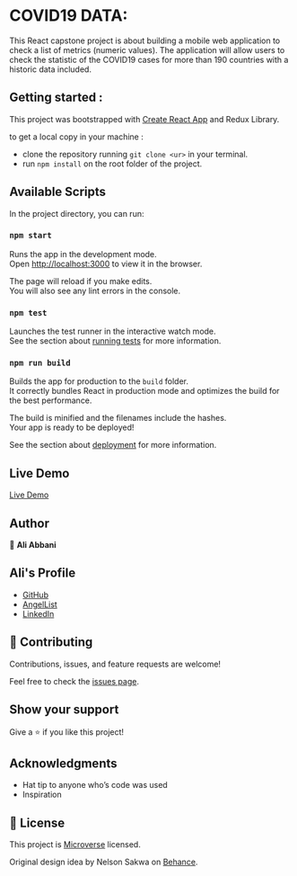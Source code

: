 # COVID19 DATA:

<!-- ### Rockets (Homepage)
![screenshot](./src/images/Capture.PNG)

### Missions Page
![screenshot](./src/images/Capture1.PNG)

### My Profile Page
![screenshot](./src/images/Capture2.PNG) -->

This React capstone project is about building a mobile web application to check a list of metrics (numeric values). The application will allow users to check the statistic of the COVID19 cases for more than 190 countries with a historic data included. 

## Getting started :
This project was bootstrapped with [Create React App](https://github.com/facebook/create-react-app) and Redux Library.

to get a local copy in your machine :

- clone the repository running `git clone <ur>` in your terminal.
- run `npm install` on the root folder of the project.


## Available Scripts

In the project directory, you can run:

### `npm start`

Runs the app in the development mode.\
Open [http://localhost:3000](http://localhost:3000) to view it in the browser.

The page will reload if you make edits.\
You will also see any lint errors in the console.

### `npm test`

Launches the test runner in the interactive watch mode.\
See the section about [running tests](https://facebook.github.io/create-react-app/docs/running-tests) for more information.

### `npm run build`

Builds the app for production to the `build` folder.\
It correctly bundles React in production mode and optimizes the build for the best performance.

The build is minified and the filenames include the hashes.\
Your app is ready to be deployed!

See the section about [deployment](https://facebook.github.io/create-react-app/docs/deployment) for more information.

## Live Demo

[Live Demo](/)

## Author

👤 **Ali Abbani**

## Ali's Profile

- [GitHub](https://github.com/aliabbani)
- [AngelList](https://angel.co/u/ali-abbani)
- [LinkedIn](https://www.linkedin.com/in/ali-abbani-8b6246150/)

## 🤝 Contributing

Contributions, issues, and feature requests are welcome!

Feel free to check the [issues page](https://github.com/aliabbani/Metrics-webapp/issues).

## Show your support

Give a ⭐️ if you like this project!

## Acknowledgments

- Hat tip to anyone who’s code was used
- Inspiration

## 📝 License

This project is [Microverse](https://www.microverse.org/) licensed.

Original design idea by Nelson Sakwa on [Behance](https://www.behance.net/gallery/31579789/Ballhead-App-%28Free-PSDs%29).
